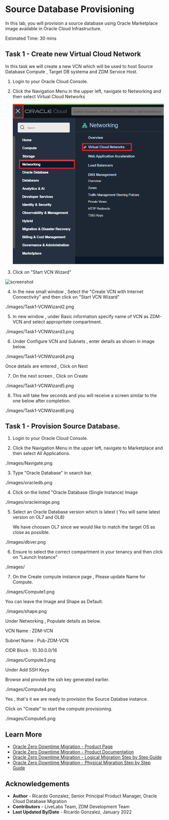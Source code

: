 # Source Database Provisioning

In this lab, you will provision a source database using Oracle Marketplace image available in Oracle Cloud Infrastructure.

Estimated Time: 30 mins
## Task 1 - Create new Virtual Cloud Network

In this task we will create a new VCN which will be used to host Source Database Compute , Target DB systema and ZDM Service Host.

1. Login to your Oracle Cloud Console.

2. Click the Navigation Menu in the upper left, navigate to Networking and then select Virtual Cloud Networks
   
   ![screenshot](./images/task1navigate.png " ")

 
3. Click on "Start VCN Wizard"

![screenshot](./images/Task1-VCNWizard.png " ")

4. In the new small window , Select the "Create VCN with Internet Connectivity" and then click on "Start VCN Wizard"

./images/Task1-VCNWizard2.png

5. In new window , under Basic information specify name of VCN as ZDM-VCN and select appropritate compartment.

./images/Task1-VCNWizard3.png

6. Under Configure VCN and Subnets , enter details as shown in image below.

./images/Task1-VCNWizard4.png

Once details are entered , Click on Next

7. On the next screen , Click on Create

./images/Task1-VCNWizard5.png

8. This will take few seconds and you will receive a screen similar to the one below after completion.

./images/Task1-VCNWizard6.png



## Task 1 - Provision Source Database.

1. Login to your Oracle Cloud Console.

2. Click the Navigation Menu in the upper left, navigate to Marketplace and then select All Applications.

./images/Navigate.png

3. Type "Oracle Database" in search bar.

./images/oracledb.png

4. Click on the listed "Oracle Database (Single Instance) Image

./images/oracleimage.png

5. Select an Oracle Database version which is latest ( You will same latest version on OL7 and OL8)
    
   We have choosen OL7 since we would like to match the target OS as close as possible.

./images/dbver.png

6. Ensure to select the correct compartment in your tenancy and then click on "Launch Instance"

./images/

7. On the Create compute instance page , Please update Name for Compute.

./images/Compute1.png

You can leave the Image and Shape as Default.

./images/shape.png

Under Networking , Populate details as below.

VCN Name : ZDM-VCN

Subnet Name : Pub-ZDM-VCN

CIDR Block : 10.30.0.0/16

./images/Compute3.png

Under Add SSH Keys

Browse and provide the ssh key generated earlier.

./images/Compute4.png

Yes , that's it we are ready to provision the Source Databse instance.

Click on "Create" to start the compute provisioning.

./images/Compute5.png







## Learn More

* [Oracle Zero Downtime Migration - Product Page](http://www.oracle.com/goto/zdm)
* [Oracle Zero Downtime Migration - Product Documentation](https://docs.oracle.com/en/database/oracle/zero-downtime-migration/)
* [Oracle Zero Downtime Migration - Logical Migration Step by Step Guide](https://www.oracle.com/a/tech/docs/oracle-zdm-logical-migration-step-by-step-guide.pdf)
* [Oracle Zero Downtime Migration - Physical Migration Step by Step Guide](https://www.oracle.com/a/tech/docs/oracle-zdm-step-by-step-guide.pdf)



## Acknowledgements
* **Author** - Ricardo Gonzalez, Senior Principal Product Manager, Oracle Cloud Database Migration
* **Contributors** - LiveLabs Team, ZDM Development Team
* **Last Updated By/Date** - Ricardo Gonzalez, January 2022


[def]: ./images/task1navigate.png